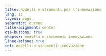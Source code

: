 ```yaml
---
title: Modelli e strumenti per l'innovazione
lang: it
layout: page
separator: curved
title-alignment: center
cta-buttons: true
chapter: modelli-e-strumenti-innovazione
linee-azione: true
ref: modelli-e-strumenti-innovazione
---
```

